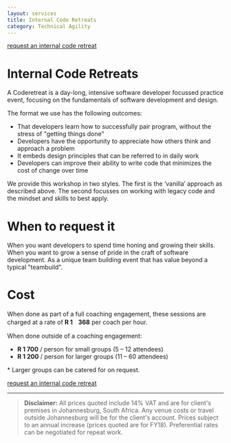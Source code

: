 ```yaml
---
layout: services
title: Internal Code Retreats
category: Technical Agility
---
```


[request an internal code retreat]()

# Internal Code Retreats
A Coderetreat is a day-long, intensive software developer focussed practice event, focusing on the fundamentals of software development and design.

The format we use has the following outcomes:

* That developers learn how to successfully pair program, without the stress of "getting things done"
* Developers have the opportunity to appreciate how others think and approach a problem
* It embeds design principles that can be referred to in daily work
* Developers can improve their ability to write code that minimizes the cost of change over time

We provide this workshop in two styles. The first is the ‘vanilla’ approach as described above. The second focusses on working with legacy code and the mindset and skills to best apply.
# When to request it
When you want developers to spend time honing and growing their skills. When you want to grow a sense of pride in the craft of software development. As a unique team building event that has value beyond a typical "teambuild".

# Cost
When done as part of a full coaching engagement, these sessions are charged at a rate of **R 1ﾠ368** per coach per hour.

When done outside of a coaching engagement:

* **R 1 700** / person for small groups (5 – 12 attendees)
* **R 1 200** / person for larger groups (11 – 60 attendees) 

&ast; Larger groups can be catered for on request.

[request an internal code retreat]()

---
> **Disclaimer:** All prices quoted include 14% VAT and are for client's premises in Johannesburg, South Africa. Any venue costs or travel outside Johannesburg will be for the client's account. Prices subject to an annual increase (prices quoted are for FY18). Preferential rates can be negotiated for repeat work.